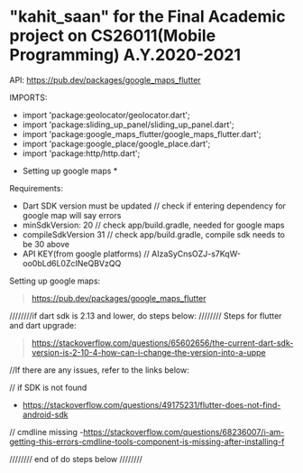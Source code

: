# "kahit_saan" for the Final Academic project on CS26011(Mobile Programming) A.Y.2020-2021

API: https://pub.dev/packages/google_maps_flutter

IMPORTS:
- import 'package:geolocator/geolocator.dart';
- import 'package:sliding_up_panel/sliding_up_panel.dart';
- import 'package:google_maps_flutter/google_maps_flutter.dart';
- import 'package:google_place/google_place.dart';
- import 'package:http/http.dart';

* Setting up google maps *

Requirements:
- Dart SDK version must be updated            // check if entering dependency for google map will say errors
- minSdkVersion: 20                           // check app/build.gradle, needed for google maps
- compileSdkVersion 31                        // check app/build.gradle, compile sdk needs to be 30 above
- API KEY(from google platforms)              // AIzaSyCnsOZJ-s7KqW-oo0bLd6L0ZcINeQBVzQQ

Setting up google maps:
> https://pub.dev/packages/google_maps_flutter



////////if dart sdk is 2.13 and lower, do steps below: ////////
Steps for flutter and dart upgrade:
> https://stackoverflow.com/questions/65602656/the-current-dart-sdk-version-is-2-10-4-how-can-i-change-the-version-into-a-uppe

//If there are any issues, refer to the links below:

// if SDK is not found
- https://stackoverflow.com/questions/49175231/flutter-does-not-find-android-sdk

// cmdline missing
-https://stackoverflow.com/questions/68236007/i-am-getting-this-errors-cmdline-tools-component-is-missing-after-installing-f

//////// end of do steps below ////////



